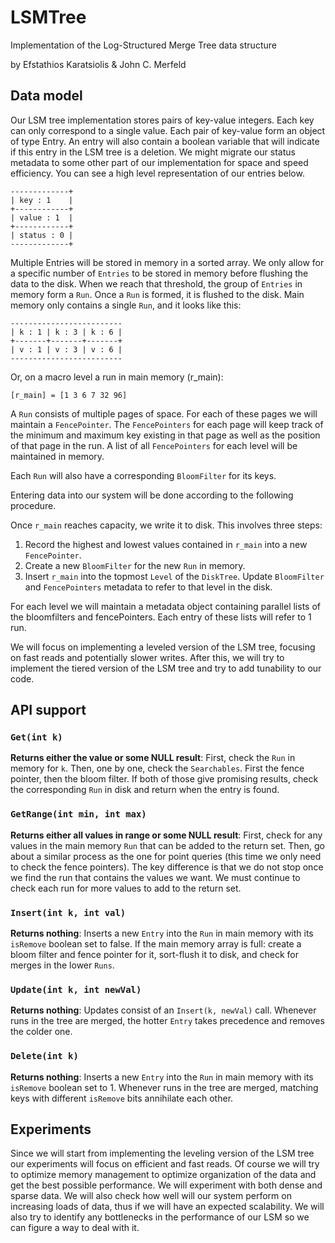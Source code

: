 # LSMTree
Implementation of the Log-Structured Merge Tree data structure

by Efstathios Karatsiolis & John C. Merfeld

## Data model

Our LSM tree implementation stores pairs of key-value integers. Each key can only correspond to a single value.
Each pair of key-value form an object of type Entry. An entry will also contain a boolean variable that will indicate if this entry in the LSM tree is a deletion. We might migrate our status metadata to some other part of our implementation for space and speed efficiency.
You can see a high level representation of our entries below.

```
-------------+
| key : 1    |
+------------+
| value : 1  |
+------------+
| status : 0 |
-------------+
```
Multiple Entries will be stored in memory in a sorted array. We only allow for a specific number of `Entries` to be stored in memory before flushing the data to the disk.
When we reach that threshold, the group of `Entries` in memory form a `Run`. Once a `Run` is formed, it is flushed to the disk.
Main memory only contains a single `Run`, and it looks like this:

```
-------------------------
| k : 1 | k : 3 | k : 6 |
+-------+-------+-------+
| v : 1 | v : 3 | v : 6 |
-------------------------
```
Or, on a macro level a run in main memory (r_main):

```
[r_main] = [1 3 6 7 32 96]
```

A `Run` consists of multiple pages of space. For each of these pages we will maintain a `FencePointer`.
The `FencePointers` for each page will keep track of the minimum and maximum key existing in that page as well as the position of that page in the run.
A list of all `FencePointers` for each level will be maintained in memory.

Each `Run` will also have a corresponding `BloomFilter` for its keys.

Entering data into our system will be done according to the following procedure.

Once `r_main` reaches capacity, we write it to disk. This involves three steps:

  1. Record the highest and lowest values contained in `r_main` into a new `FencePointer`.
  2. Create a new `BloomFilter` for the new `Run` in memory.
  3. Insert `r_main` into the topmost `Level` of the `DiskTree`. Update `BloomFilter` and `FencePointers` metadata to refer to that level in the disk.

For each level we will maintain a metadata object containing parallel lists of the bloomfilters and fencePointers. Each entry of these lists will refer to 1 run.

We will focus on implementing a leveled version of the LSM tree, focusing on fast reads and potentially slower writes. After this, we will try to implement the tiered version of the LSM tree and try to add tunability to our code.


## API support

### `Get(int k) `
**Returns either the value or some NULL result**: First, check the `Run` in memory for `k`. Then, one by one, check the `Searchables`. First the fence pointer, then the bloom filter. If both of those give promising results, check the corresponding `Run` in disk and return when the entry is found.

### `GetRange(int min, int max)`
**Returns either all values in range or some NULL result**: First, check for any values in the main memory `Run` that can be added to the return set. Then, go about a similar process as the one for point queries (this time we only need to check the fence pointers). The key difference is that we do not stop once we find the run that contains the values we want. We must continue to check each run for more values to add to the return set.

### `Insert(int k, int val)`
**Returns nothing**: Inserts a new `Entry` into the `Run` in main memory with its `isRemove` boolean set to false. If the main memory array is full: create a bloom filter and fence pointer for it, sort-flush it to disk, and check for merges in the lower `Runs`.

### `Update(int k, int newVal)`
**Returns nothing**: Updates consist of an `Insert(k, newVal)` call. Whenever runs in the tree are merged, the hotter `Entry` takes precedence and removes the colder one.

### `Delete(int k)`
**Returns nothing**: Inserts a new `Entry` into the `Run` in main memory with its `isRemove` boolean set to 1. Whenever runs in the tree are merged, matching keys with different `isRemove` bits annihilate each other.

## Experiments
Since we will start from implementing the leveling version of the LSM tree our experiments will focus on efficient and fast reads.
Of course we will try to optimize memory management to optimize organization of the data and get the best possible performance.
We will experiment with both dense and sparse data.
We will also check how well will our system perform on increasing loads of data, thus if we will have an expected scalability.
We will also try to identify any bottlenecks in the performance of our LSM so we can figure a way to deal with it.